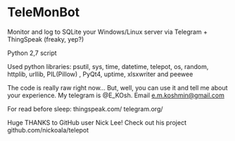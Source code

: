 # TeleMonBot
Monitor and log to SQLite your Windows/Linux server via Telegram + ThingSpeak (freaky, yep?)

Python 2,7 script

Used python libraries: psutil, sys, time, datetime, telepot, os, random, httplib, urllib, PIL(Pillow) , PyQt4, uptime, xlsxwriter and peewee

The code is really raw right now... But, well, you can use it and tell me about your experience. My telegram is @E_KOsh. Email e.m.koshmin@gmail.com

For read before sleep:
  thingspeak.com/
  telegram.org/

Huge THANKS to GitHub user Nick Lee! Check out his project github.com/nickoala/telepot
